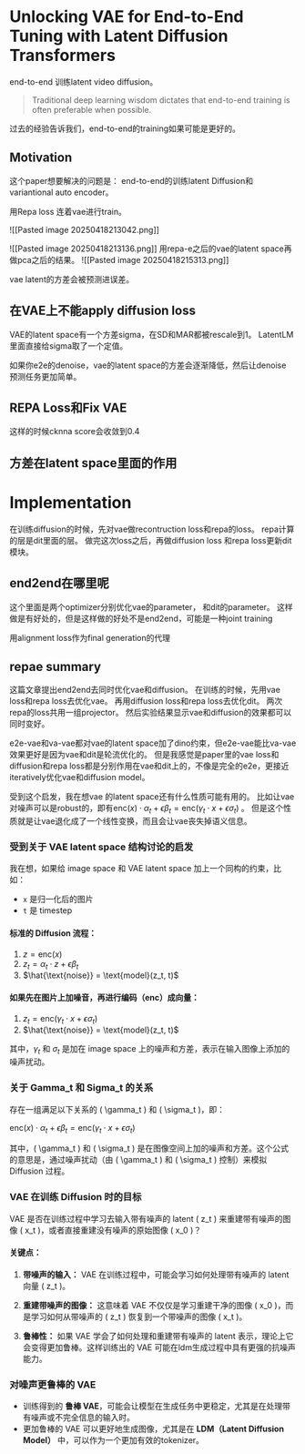 # Unlocking VAE for End-to-End Tuning with Latent Diffusion Transformers


end-to-end 训练latent video diffusion。 

> Traditional deep learning wisdom dictates that end-to-end training is often preferable when possible. 

过去的经验告诉我们，end-to-end的training如果可能是更好的。 

## Motivation

这个paper想要解决的问题是： end-to-end的训练latent Diffusion和 variantional auto encoder。 

用Repa loss 连着vae进行train。 

![[Pasted image 20250418213042.png]]

![[Pasted image 20250418213136.png]]
用repa-e之后的vae的latent space再做pca之后的结果。 
![[Pasted image 20250418215313.png]]

vae latent的方差会被预测进误差。

## 在VAE上不能apply diffusion loss 
VAE的latent space有一个方差sigma，在SD和MAR都被rescale到1。 LatentLM里面直接给sigma取了一个定值。 

如果你e2e的denoise，vae的latent space的方差会逐渐降低，然后让denoise 预测任务更加简单。 


## REPA Loss和Fix VAE
这样的时候cknna score会收敛到0.4 

## 方差在latent space里面的作用



# Implementation 

在训练diffusion的时候，先对vae做recontruction loss和repa的loss。 repa计算的层是dit里面的层。 
做完这次loss之后，再做diffusion loss 和repa loss更新dit模块。 
## end2end在哪里呢

这个里面是两个optimizer分别优化vae的parameter， 和dit的parameter。 
这样做是有好处的，但是这样做的好处不是end2end，可能是一种joint training





用alignment loss作为final generation的代理 

## repae summary

这篇文章提出end2end去同时优化vae和diffusion。 在训练的时候，先用vae loss和repa loss去优化vae。 再用diffusion loss和repa loss去优化dit。 两次repa的loss共用一组projector。 然后实验结果显示vae和diffusion的效果都可以同时变好。 

e2e-vae和va-vae都对vae的latent space加了dino约束，但e2e-vae能比va-vae效果更好是因为vae和dit是轮流优化的。 但是我感觉是paper里的vae loss和diffusion和repa loss都是分别作用在vae和dit上的，不像是完全的e2e，更接近iteratively优化vae和diffusion model。 

受到这个启发，我在想vae 的latent space还有什么性质可能有用的。 比如让vae对噪声可以是robust的，即有$\text{enc}(x) \cdot \alpha_t + \epsilon \beta_t = \text{enc}(\gamma_t \cdot x + \epsilon \sigma_t)$ 。 但是这个性质就是让vae退化成了一个线性变换，而且会让vae丧失掉语义信息。 


### 受到关于 VAE latent space 结构讨论的启发

我在想，如果给 image space 和 VAE latent space 加上一个同构的约束，比如：

- `x` 是归一化后的图片
- `t` 是 timestep
#### 标准的 Diffusion 流程：
1. $z = \text{enc}(x)$  
2. $z_t = \alpha_t \cdot z + \epsilon \beta_t$  
3. $\hat{\text{noise}} = \text{model}(z_t, t)$
#### 如果先在图片上加噪音，再进行编码（enc）成向量：

1. $z_t = \text{enc}(\gamma_t \cdot x + \epsilon \sigma_t)$  
2. $\hat{\text{noise}} = \text{model}(z_t, t)$

其中，$\gamma_t$ 和 $\sigma_t$ 是加在 image space 上的噪声和方差，表示在输入图像上添加的噪声扰动。

### 关于 Gamma_t 和 Sigma_t 的关系

存在一组满足以下关系的 \( \gamma_t \) 和 \( \sigma_t \)，即：

$\text{enc}(x) \cdot \alpha_t + \epsilon \beta_t = \text{enc}(\gamma_t \cdot x + \epsilon \sigma_t)$

其中，\( \gamma_t \) 和 \( \sigma_t \) 是在图像空间上加的噪声和方差。这个公式的意思是，通过噪声扰动（由 \( \gamma_t \) 和 \( \sigma_t \) 控制）来模拟 Diffusion 过程。

### VAE 在训练 Diffusion 时的目标

VAE 是否在训练过程中学习去输入带有噪声的 latent \( z_t \) 来重建带有噪声的图像 \( x_t \)，或者直接重建没有噪声的原始图像 \( x_0 \)？

#### 关键点：
1. **带噪声的输入：** VAE 在训练过程中，可能会学习如何处理带有噪声的 latent 向量 \( z_t \)。
   
2. **重建带噪声的图像：** 这意味着 VAE 不仅仅是学习重建干净的图像 \( x_0 \)，而是学习如何从带噪声的 \( z_t \) 恢复到一个带噪声的图像 \( x_t \)。
   
3. **鲁棒性：** 如果 VAE 学会了如何处理和重建带有噪声的 latent 表示，理论上它会变得更加鲁棒。这样训练出的 VAE 可能在ldm生成过程中具有更强的抗噪声能力。

### 对噪声更鲁棒的 VAE

- 训练得到的 **鲁棒 VAE**，可能会让模型在生成任务中更稳定，尤其是在处理带有噪声或不完全信息的输入时。
- 更加鲁棒的 VAE 可以更好地生成图像，尤其是在 **LDM（Latent Diffusion Model）** 中，可以作为一个更加有效的tokenizer。

